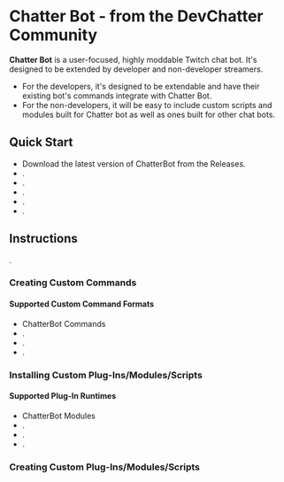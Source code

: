# Chatter Bot - from the DevChatter Community

**Chatter Bot** is a user-focused, highly moddable Twitch chat bot. It's designed to be extended by developer and non-developer streamers.
- For the developers, it's designed to be extendable and have their existing bot's commands integrate with Chatter Bot.
- For the non-developers, it will be easy to include custom scripts and modules built for Chatter bot as well as ones built for other chat bots.

## Quick Start

- Download the latest version of ChatterBot from the Releases.
- .
- .
- .
- .
- .

## Instructions

.

### Creating Custom Commands

#### Supported Custom Command Formats

- ChatterBot Commands
- .
- .
- .

### Installing Custom Plug-Ins/Modules/Scripts


#### Supported Plug-In Runtimes

- ChatterBot Modules
- .
- .
- .


### Creating Custom Plug-Ins/Modules/Scripts
